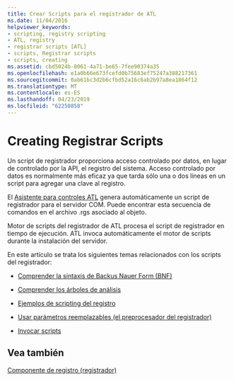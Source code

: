 ```yaml
---
title: Crear Scripts para el registrador de ATL
ms.date: 11/04/2016
helpviewer_keywords:
- scripting, registry scripting
- ATL, registry
- registrar scripts [ATL]
- scripts, Registrar scripts
- scripts, creating
ms.assetid: cbd5024b-8061-4a71-be65-7fee90374a35
ms.openlocfilehash: e1a0b66e673fcefd0b75683ef75247a388217361
ms.sourcegitcommit: 0ab61bc3d2b6cfbd52a16c6ab2b97a8ea1864f12
ms.translationtype: MT
ms.contentlocale: es-ES
ms.lasthandoff: 04/23/2019
ms.locfileid: "62250858"
---
```

# <a name="creating-registrar-scripts"></a>Creating Registrar Scripts

Un script de registrador proporciona acceso controlado por datos, en lugar de controlado por la API, el registro del sistema. Acceso controlado por datos es normalmente más eficaz ya que tarda sólo una o dos líneas en un script para agregar una clave al registro.

El [Asistente para controles ATL](../atl/reference/atl-control-wizard.md) genera automáticamente un script de registrador para el servidor COM. Puede encontrar esta secuencia de comandos en el archivo .rgs asociado al objeto.

Motor de scripts del registrador de ATL procesa el script de registrador en tiempo de ejecución. ATL invoca automáticamente el motor de scripts durante la instalación del servidor.

En este artículo se trata los siguientes temas relacionados con los scripts del registrador:

- [Comprender la sintaxis de Backus Nauer Form (BNF)](../atl/understanding-backus-nauer-form-bnf-syntax.md)

- [Comprender los árboles de análisis](../atl/understanding-parse-trees.md)

- [Ejemplos de scripting del registro](../atl/registry-scripting-examples.md)

- [Usar parámetros reemplazables (el preprocesador del registrador)](../atl/using-replaceable-parameters-the-registrar-s-preprocessor.md)

- [Invocar scripts](../atl/invoking-scripts.md)

## <a name="see-also"></a>Vea también

[Componente de registro (registrador)](../atl/atl-registry-component-registrar.md)
